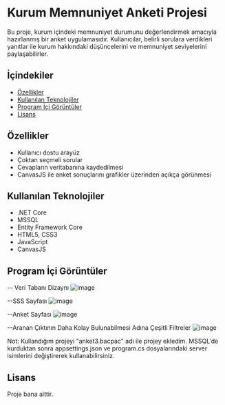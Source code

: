 # Kurum Memnuniyet Anketi Projesi

Bu proje, kurum içindeki memnuniyet durumunu değerlendirmek amacıyla hazırlanmış bir anket uygulamasıdır. Kullanıcılar, belirli sorulara verdikleri yanıtlar ile kurum hakkındaki düşüncelerini ve memnuniyet seviyelerini paylaşabilirler.

## İçindekiler

- [Özellikler](#özellikler)
- [Kullanılan Teknolojiler](#kullanılan-teknolojiler)
- [Program İçi Görüntüler](#program-ici-goruntuler)
- [Lisans](#lisans)

## Özellikler

- Kullanıcı dostu arayüz
- Çoktan seçmeli sorular
- Cevapların veritabanına kaydedilmesi
- CanvasJS ile anket sonuçlarını grafikler üzerinden açıkça görünmesi

## Kullanılan Teknolojiler

- .NET Core
- MSSQL
- Entity Framework Core
- HTML5, CSS3
- JavaScript
- CanvasJS


## Program İçi Görüntüler

-- Veri Tabanı Dizaynı
![image](https://github.com/user-attachments/assets/da5e15b6-d3e0-428f-887e-ff3ce5a5d1bc)


--SSS Sayfası
![image](https://github.com/user-attachments/assets/88d4ea59-79fb-4e9c-a8b5-b0c420dd8298)

--Anket Sayfası
![image](https://github.com/user-attachments/assets/ce493416-62c4-4d1b-90d9-55a92f87ed80)

--Aranan Çıktının Daha Kolay Bulunabilmesi Adına Çeşitli Filtreler
![image](https://github.com/user-attachments/assets/d0711b68-923c-488c-bd76-1cae7e8ae3a1)

Not: Kullandığım projeyi "anket3.bacpac" adı ile projey ekledim. 
MSSQL'de kurduktan sonra appsettings.json ve program.cs dosyalarındaki server isimlerini değiştirerek kullanabilirsiniz.

## Lisans

Proje bana aittir.
